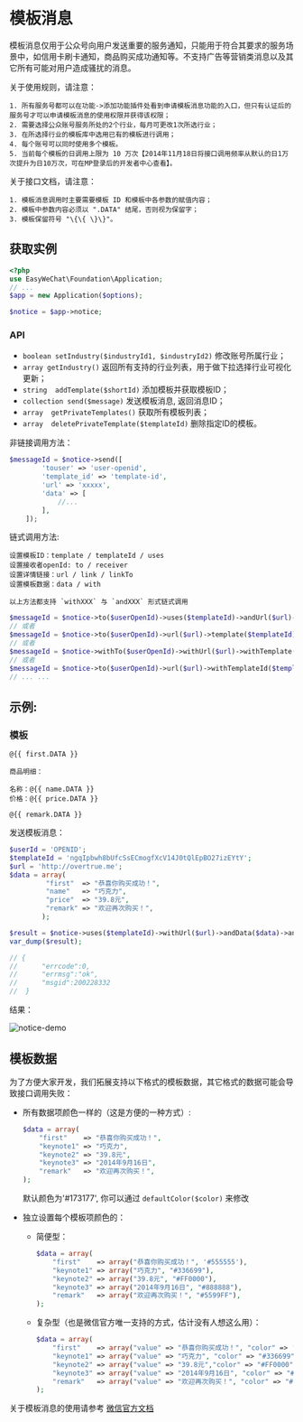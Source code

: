 # 模板消息


模板消息仅用于公众号向用户发送重要的服务通知，只能用于符合其要求的服务场景中，如信用卡刷卡通知，商品购买成功通知等。不支持广告等营销类消息以及其它所有可能对用户造成骚扰的消息。

关于使用规则，请注意：

    1. 所有服务号都可以在功能->添加功能插件处看到申请模板消息功能的入口，但只有认证后的服务号才可以申请模板消息的使用权限并获得该权限；
    2. 需要选择公众账号服务所处的2个行业，每月可更改1次所选行业；
    3. 在所选择行业的模板库中选用已有的模板进行调用；
    4. 每个账号可以同时使用多个模板。
    5. 当前每个模板的日调用上限为 10 万次【2014年11月18日将接口调用频率从默认的日1万次提升为日10万次，可在MP登录后的开发者中心查看】。

关于接口文档，请注意：

    1. 模板消息调用时主要需要模板 ID 和模板中各参数的赋值内容；
    2. 模板中参数内容必须以 ".DATA" 结尾，否则视为保留字；
    3. 模板保留符号 "\{\{ \}\}"。

## 获取实例

```php
<?php
use EasyWeChat\Foundation\Application;
// ...
$app = new Application($options);

$notice = $app->notice;
```

### API

+ `boolean setIndustry($industryId1, $industryId2)` 修改账号所属行业；
+ `array getIndustry()` 返回所有支持的行业列表，用于做下拉选择行业可视化更新；
+ `string  addTemplate($shortId)` 添加模板并获取模板ID；
+ `collection send($message)` 发送模板消息, 返回消息ID；
+ `array  getPrivateTemplates()` 获取所有模板列表；
+ `array  deletePrivateTemplate($templateId)` 删除指定ID的模板。

非链接调用方法：

```php
$messageId = $notice->send([
        'touser' => 'user-openid',
        'template_id' => 'template-id',
        'url' => 'xxxxx',
        'data' => [
            //...
        ],
    ]);
```

链式调用方法:

    设置模板ID：template / templateId / uses
    设置接收者openId: to / receiver
    设置详情链接：url / link / linkTo
    设置模板数据：data / with

    以上方法都支持 `withXXX` 与 `andXXX` 形式链式调用

```php
$messageId = $notice->to($userOpenId)->uses($templateId)->andUrl($url)->data($data)->send();
// 或者
$messageId = $notice->to($userOpenId)->url($url)->template($templateId)->andData($data)->send();
// 或者
$messageId = $notice->withTo($userOpenId)->withUrl($url)->withTemplate($templateId)->withData($data)->send();
// 或者
$messageId = $notice->to($userOpenId)->url($url)->withTemplateId($templateId)->send();
// ... ...
```

## 示例:

### 模板

```
@{{ first.DATA }}

商品明细：

名称：@{{ name.DATA }}
价格：@{{ price.DATA }}

@{{ remark.DATA }}
```

发送模板消息：

```php
$userId = 'OPENID';
$templateId = 'ngqIpbwh8bUfcSsECmogfXcV14J0tQlEpBO27izEYtY';
$url = 'http://overtrue.me';
$data = array(
         "first"  => "恭喜你购买成功！",
         "name"   => "巧克力",
         "price"  => "39.8元",
         "remark" => "欢迎再次购买！",
        );

$result = $notice->uses($templateId)->withUrl($url)->andData($data)->andReceiver($userId)->send();
var_dump($result);

// {
//      "errcode":0,
//      "errmsg":"ok",
//      "msgid":200228332
//  }
```

结果：

![notice-demo](http://7u2jwa.com1.z0.glb.clouddn.com/QQ20160111-0@2x.png)

## 模板数据

为了方便大家开发，我们拓展支持以下格式的模板数据，其它格式的数据可能会导致接口调用失败：

- 所有数据项颜色一样的（这是方便的一种方式）:

    ```php
    $data = array(
        "first"    => "恭喜你购买成功！",
        "keynote1" => "巧克力",
        "keynote2" => "39.8元",
        "keynote3" => "2014年9月16日",
        "remark"   => "欢迎再次购买！",
    );
    ```
  默认颜色为'#173177', 你可以通过 `defaultColor($color)` 来修改

- 独立设置每个模板项颜色的：

    + 简便型：

        ```php
        $data = array(
            "first"    => array("恭喜你购买成功！", '#555555'),
            "keynote1" => array("巧克力", "#336699"),
            "keynote2" => array("39.8元", "#FF0000"),
            "keynote3" => array("2014年9月16日", "#888888"),
            "remark"   => array("欢迎再次购买！", "#5599FF"),
        );
        ```
    + 复杂型（也是微信官方唯一支持的方式，估计没有人想这么用）：

        ```php
        $data = array(
            "first"    => array("value" => "恭喜你购买成功！", "color" => '#555555'),
            "keynote1" => array("value" => "巧克力", "color" => "#336699"),
            "keynote2" => array("value" => "39.8元","color" => "#FF0000"),
            "keynote3" => array("value" => "2014年9月16日", "color" => "#888888"),
            "remark"   => array("value" => "欢迎再次购买！", "color" => "#5599FF"),
        );
        ```

关于模板消息的使用请参考 [微信官方文档](http://mp.weixin.qq.com/wiki/)
